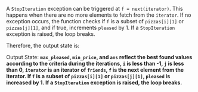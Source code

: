 A `StopIteration` exception can be triggered at `f = next(iterator)`. This happens when there are no more elements to fetch from the `iterator`. If no exception occurs, the function checks if `f` is a subset of `pizzas[i][1]` or `pizzas[j][1]`, and if true, increments `pleased` by 1. If a `StopIteration` exception is raised, the loop breaks.

Therefore, the output state is:

Output State: **`max_pleased`, `min_price`, and `ans` reflect the best found values according to the criteria during the iterations, `i` is less than -1, `j` is less than 0, `iterator` is an iterator of `friends`, `f` is the next element from the iterator. If `f` is a subset of `pizzas[i][1]` or `pizzas[j][1]`, `pleased` is increased by 1. If a `StopIteration` exception is raised, the loop breaks.**
